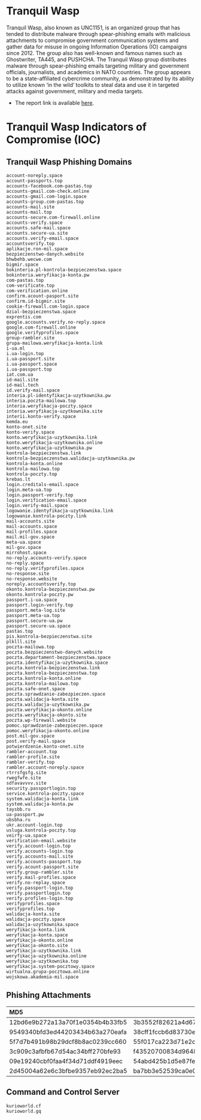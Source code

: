 # Tranquil Wasp

Tranquil Wasp, also known as UNC1151, is an organized group that has tended to distribute malware through spear-phishing emails with malicious attachments to compromise government communication systems and gather data for misuse in ongoing Information Operations (IO) campaigns since 2012. The group also has well-known and famous names such as Ghostwriter, TA445, and PUSHCHA. The Tranquil Wasp group distributes malware through spear-phishing emails targeting military and government officials, journalists, and academics in NATO countries. The group appears to be a state-affiliated cybercrime community, as demonstrated by its ability to utilize known ‘in the wild’ toolkits to steal data and use it in targeted attacks against government, military and media targets.

- The report link is available [here](https://resources.prodaft.com/unc1151-report).

# Tranquil Wasp Indicators of Compromise (IOC)

## Tranquil Wasp Phishing Domains
```
account-noreply.space
account-passports.top
accounts-facebook.com-pastas.top
accounts-gmail.com-check.online
accounts-gmail.com-login.space
accounts-group.com-pastas.top
accounts-mail.site
accounts-mail.top
accounts-secure.com-firewall.online
accounts-verify.space
accounts.safe-mail.space
accounts.secure-ua.site
accounts.verify-email.space
accountsverify.top
aplikacje.ron-mil.space
bezpieczenstwo-danych.website
bhwbehb.wecwe.com
bigmir.space
bokinteria.pl-kontrola-bezpieczenstwa.space
bokinteria.weryfikacja-konta.pw
com-pastas.top
com-verificate.top
com-verification.online
confirm.acount-pasport.site
confirm.id-bigmir.site
cookie-firewall.com-login.space
dzial-bezpieczenstwa.space
exprentis.com
google.accounts.verify.no-reply.space
google.com-firewall.online
google.verifyprofiles.space
group-rambler.site
grupa-mailowa.weryfikacja-konta.link
i-ua.ml
i.ua-login.top
i.ua-passport.site
i.ua-passport.space
i.ua-passport.top
iat.com.ua
id-mail.site
id-mail.tech
id.verify-mail.space
interia.pl-identyfikacja-uzytkownika.pw
interia.poczta-mailowa.top
interia.weryfikacja-poczty.space
interia.weryfikacja-uzytkownika.site
interii.konto-verify.space
kemda.eu
konto-onet.site
konto-verify.space
konto.weryfikacja-uzytkownika.link
konto.weryfikacja-uzytkownika.online
konto.weryfikacja-uzytkownika.pw
kontrola-bezpieczenstwa.link
kontrola-bezpieczenstwa.walidacja-uzytkownika.pw
kontrola-konta.online
kontrola-mailowa.top
kontrola-poczty.top
krebas.lt
login.creditals-email.space
login.meta-ua.top
login.passport-verify.top
login.verification-email.space
login.verify-mail.space
logowanie.identyfikacja-uzytkownika.link
logowanie.kontrola-poczty.link
mail-accounts.site
mail-accounts.space
mail-profiles.space
mail.mil-gov.space
meta-ua.space
mil-gov.space
mirrohost.space
no-reply.accounts-verify.space
no-reply.space
no-reply.verifyprofiles.space
no-response.site
no-response.website
noreply.accountsverify.top
okonto.kontrola-bezpieczenstwa.pw
okonto.kontrola-poczty.pw
passport.i-ua.space
passport.login-verify.top
passport.meta-log.site
passport.meta-ua.top
passport.secure-ua.pw
passport.secure-ua.space
pastas.top
pis.kontrola-bezpieczenstwa.site
plklll.site
poczta-mailowa.top
poczta.bezpieczenstwo-danych.website
poczta.departament-bezpieczenstwa.space
poczta.identyfikacja-uzytkownika.space
poczta.kontrola-bezpieczenstwa.link
poczta.kontrola-bezpieczenstwa.top
poczta.kontrola-konta.online
poczta.kontrola-mailowa.top
poczta.safe-onet.space
poczta.sprawdzanie-zabezpieczen.space
poczta.walidacja-konta.site
poczta.walidacja-uzytkownika.pw
poczta.weryfikacja-okonto.online
poczta.weryfikacja-okonto.site
poczta.wp-firewall.website
pomoc.sprawdzanie-zabezpieczen.space
pomoc.weryfikacja-okonto.online
post.mil-gov.space
post.verify-mail.space
potwierdzenie.konto-onet.site
rambler-account.top
rambler-profile.site
rambler-verify.top
rambler.account-noreply.space
rtrrsfgsfg.site
rwegfwfe.site
sdfavavvvv.site
security.passportlogin.top
service.kontrola-poczty.space
system.walidacja-konta.link
system.walidacja-konta.pw
taysbb.ru
ua-passport.pw
ubsbha.ru
ukr.account-login.top
usluga.kontrola-poczty.top
veirfy-ua.space
verification-email.website
verify.account-login.top
verify.accounts-login.top
verify.accounts-mail.site
verify.accounts-passport.top
verify.acount-passport.site
verify.group-rambler.site
verify.mail-profiles.space
verify.no-replay.space
verify.passport-login.top
verify.passportlogin.top
verify.profiles-login.top
verifyprofiles.space
verifyprofiles.top
walidacja-konta.site
walidacja-poczty.space
walidacja-uzytkownika.space
weryfikacja-konta.link
weryfikacja-konta.space
weryfikacja-okonto.online
weryfikacja-okonto.site
weryfikacja-uzytkownika.link
weryfikacja-uzytkownika.online
weryfikacja-uzytkownika.top
weryfikacja.system-pocztowy.space
wirtualna.grupa-pocztowa.online
wojskowa.akademia-mil.space
```

## Phishing Attachments

| MD5                              | SHA1                                     | SHA256                                                           |
| :------------------------------- | ---------------------------------------- | ---------------------------------------------------------------- |
| 12bd6e9b272a13a70f1e0354b4b33fb5 | 3b3552f82621a4d67c6b0c955c87b8f8181f4141 | 57629b46602bf8eaaab8914e1584f0002b59bb11076b56d52fbdc9f948fe68c0 |
| 9549340bfd3ed44203434b63a270eafa | 38cff1fccb6d83730eb0408f2e5bd6a9504c60c7 | 4c2600843e06db6612a35e93dba74436076cb3c83cf3daf0d38efa7a10f59709 |
| 5f7d7b491b98b29dcf8b8ac0239cc660 | 55f017ca223d71e2c8d67a44ba2afd18d5b1e3b2 | d3fd70868556cdb5fccafb2aa1a8bafc5465d61929c74e38078031cbb2ccb8de |
| 3c909c3afbfb67d54ac34bff270bfe93 | f43520700834d964861d091b345bfe387a510fa2 | 615fc48c199df4b6424ff880da797735c9002b5014e2ee9ec7f3a7a369969b99 |
| 09e19240cbf0faa4f34d71ddf4919eec | 54abd425b1d5e87fe833ffcddfef223e3916e68f | 5e4ac32767cdfe31e21e577f353d0a19596c1c950f09c75ebeb88a57088e5a17 |
| 2d45004a62e6c3bfbe9357eb92ec2ba5 | ba7bb3e52539ca0e07b7806a511557a6e311c9f6 | 9f420a6f76744a3c2183261488a22a21085fce1b5bb57414b0d9b5be041801e6 |


## Command and Control Server
```
kurioworld.cf
kurioworld.gq
```
